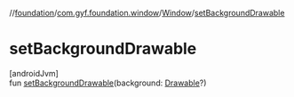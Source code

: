 //[foundation](../../../index.md)/[com.gyf.foundation.window](../index.md)/[Window](index.md)/[setBackgroundDrawable](set-background-drawable.md)

# setBackgroundDrawable

[androidJvm]\
fun [setBackgroundDrawable](set-background-drawable.md)(background: [Drawable](https://developer.android.com/reference/kotlin/android/graphics/drawable/Drawable.html)?)